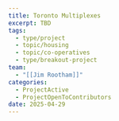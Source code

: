 ```yaml
---
title: Toronto Multiplexes
excerpt: TBD
tags:
  - type/project
  - topic/housing
  - topic/co-operatives
  - type/breakout-project
team:
  - "[[Jim Rootham]]"
categories:
  - ProjectActive
  - ProjectOpenToContributors
date: 2025-04-29
---
```


